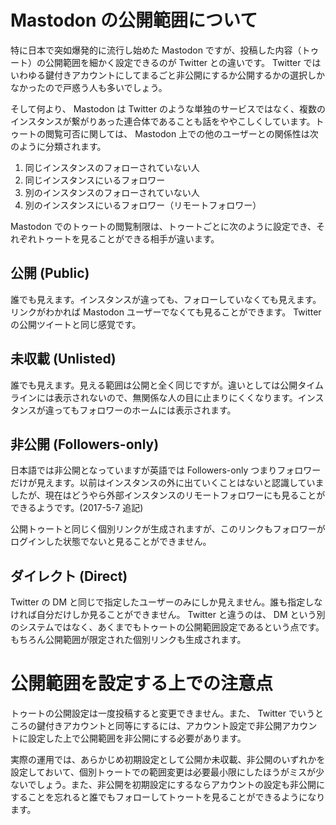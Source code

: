 # Mastodon の公開範囲について

特に日本で突如爆発的に流行し始めた Mastodon ですが、投稿した内容（トゥート）の公開範囲を細かく設定できるのが Twitter との違いです。 Twitter ではいわゆる鍵付きアカウントにしてまるごと非公開にするか公開するかの選択しかなかったので戸惑う人も多いでしょう。

そして何より、 Mastodon は Twitter のような単独のサービスではなく、複数のインスタンスが繋がりあった連合体であることも話をややこしくしています。トゥートの閲覧可否に関しては、 Mastodon 上での他のユーザーとの関係性は次のように分類されます。

1. 同じインスタンスのフォローされていない人
2. 同じインスタンスにいるフォロワー
3. 別のインスタンスのフォローされていない人
4. 別のインスタンスにいるフォロワー（リモートフォロワー）

Mastodon でのトゥートの閲覧制限は、トゥートごとに次のように設定でき、それぞれトゥートを見ることができる相手が違います。

## 公開 (Public)

誰でも見えます。インスタンスが違っても、フォローしていなくても見えます。リンクがわかれば Mastodon ユーザーでなくても見ることができます。 Twitter の公開ツイートと同じ感覚です。

## 未収載 (Unlisted)

誰でも見えます。見える範囲は公開と全く同じですが。違いとしては公開タイムラインには表示されないので、無関係な人の目に止まりにくくなります。インスタンスが違ってもフォロワーのホームには表示されます。

## 非公開 (Followers-only)

日本語では非公開となっていますが英語では Followers-only つまりフォロワーだけが見えます。以前はインスタンスの外に出ていくことはないと認識していましたが、現在はどうやら外部インスタンスのリモートフォロワーにも見ることができるようです。(2017-5-7 追記)

公開トゥートと同じく個別リンクが生成されますが、このリンクもフォロワーがログインした状態でないと見ることができません。

## ダイレクト (Direct)

Twitter の DM と同じで指定したユーザーのみにしか見えません。誰も指定しなければ自分だけしか見ることができません。 Twitter と違うのは、 DM という別のシステムではなく、あくまでもトゥートの公開範囲設定であるという点です。もちろん公開範囲が限定された個別リンクも生成されます。

# 公開範囲を設定する上での注意点

トゥートの公開設定は一度投稿すると変更できません。また、 Twitter でいうところの鍵付きアカウントと同等にするには、アカウント設定で非公開アカウントに設定した上で公開範囲を非公開にする必要があります。

実際の運用では、あらかじめ初期設定として公開か未収載、非公開のいずれかを設定しておいて、個別トゥートでの範囲変更は必要最小限にしたほうがミスが少ないでしょう。また、非公開を初期設定にするならアカウントの設定も非公開にすることを忘れると誰でもフォローしてトゥートを見ることができるようになります。